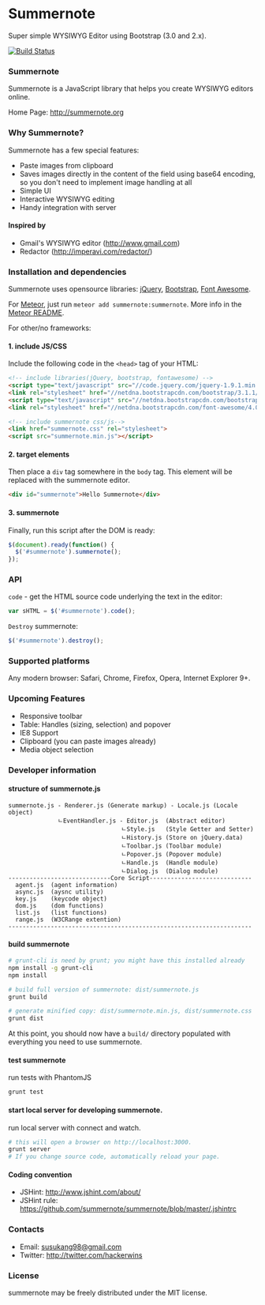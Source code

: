 # Summernote
Super simple WYSIWYG Editor using Bootstrap (3.0 and 2.x).

[![Build Status](https://secure.travis-ci.org/summernote/summernote.png)](http://travis-ci.org/summernote/summernote)

### Summernote
Summernote is a JavaScript library that helps you create WYSIWYG editors online.

Home Page: http://summernote.org

### Why Summernote?

Summernote has a few special features:

* Paste images from clipboard
* Saves images directly in the content of the field using base64 encoding, so you don't need to implement image handling at all
* Simple UI
* Interactive WYSIWYG editing
* Handy integration with server

#### Inspired by
* Gmail's WYSIWYG editor (http://www.gmail.com)
* Redactor (http://imperavi.com/redactor/)

### Installation and dependencies

Summernote uses opensource libraries: [jQuery](http://jquery.com/), [Bootstrap](http://getbootstrap.com), [Font Awesome](https://github.com/FortAwesome/Font-Awesome).

For [Meteor](http://github.com/meteor/meteor), just run `meteor add summernote:summernote`. More info in the [Meteor README](meteor/README.md).

For other/no frameworks:

#### 1. include JS/CSS

Include the following code in the `<head>` tag of your HTML:

```html
<!-- include libraries(jQuery, bootstrap, fontawesome) -->
<script type="text/javascript" src="//code.jquery.com/jquery-1.9.1.min.js"></script> 
<link rel="stylesheet" href="//netdna.bootstrapcdn.com/bootstrap/3.1.1/css/bootstrap.min.css" />
<script type="text/javascript" src="//netdna.bootstrapcdn.com/bootstrap/3.1.1/js/bootstrap.min.js"></script>
<link rel="stylesheet" href="//netdna.bootstrapcdn.com/font-awesome/4.0.3/css/font-awesome.min.css" />

<!-- include summernote css/js-->
<link href="summernote.css" rel="stylesheet">
<script src="summernote.min.js"></script>
```

#### 2. target elements

Then place a `div` tag somewhere in the `body` tag. This element will be replaced with the summernote editor.

```html
<div id="summernote">Hello Summernote</div>
```

#### 3. summernote

Finally, run this script after the DOM is ready:

```javascript
$(document).ready(function() {
  $('#summernote').summernote();
});
```

### API

`code` - get the HTML source code underlying the text in the editor:

```javascript
var sHTML = $('#summernote').code();
```

`Destroy` summernote:

```javascript
$('#summernote').destroy();
```

### Supported platforms

Any modern browser: Safari, Chrome, Firefox, Opera, Internet Explorer 9+.

### Upcoming Features
* Responsive toolbar
* Table: Handles (sizing, selection) and popover
* IE8 Support
* Clipboard (you can paste images already)
* Media object selection


### Developer information

#### structure of summernote.js

```
summernote.js - Renderer.js (Generate markup) - Locale.js (Locale object)
              ㄴEventHandler.js - Editor.js  (Abstract editor)
                                ㄴStyle.js   (Style Getter and Setter)
                                ㄴHistory.js (Store on jQuery.data)
                                ㄴToolbar.js (Toolbar module)
                                ㄴPopover.js (Popover module)
                                ㄴHandle.js  (Handle module)
                                ㄴDialog.js  (Dialog module)
-----------------------------Core Script-----------------------------
  agent.js  (agent information)
  async.js  (aysnc utility)
  key.js    (keycode object)
  dom.js    (dom functions)
  list.js   (list functions)
  range.js  (W3CRange extention)
---------------------------------------------------------------------
```

#### build summernote
```bash
# grunt-cli is need by grunt; you might have this installed already
npm install -g grunt-cli
npm install

# build full version of summernote: dist/summernote.js
grunt build

# generate minified copy: dist/summernote.min.js, dist/summernote.css
grunt dist
```
At this point, you should now have a `build/` directory populated with everything you need to use summernote.

#### test summernote
run tests with PhantomJS
```bash
grunt test
```

#### start local server for developing summernote.
run local server with connect and watch.
```bash
# this will open a browser on http://localhost:3000.
grunt server
# If you change source code, automatically reload your page.
```

#### Coding convention
* JSHint: http://www.jshint.com/about/
* JSHint rule: https://github.com/summernote/summernote/blob/master/.jshintrc

### Contacts
* Email: susukang98@gmail.com
* Twitter: http://twitter.com/hackerwins

### License
summernote may be freely distributed under the MIT license.
